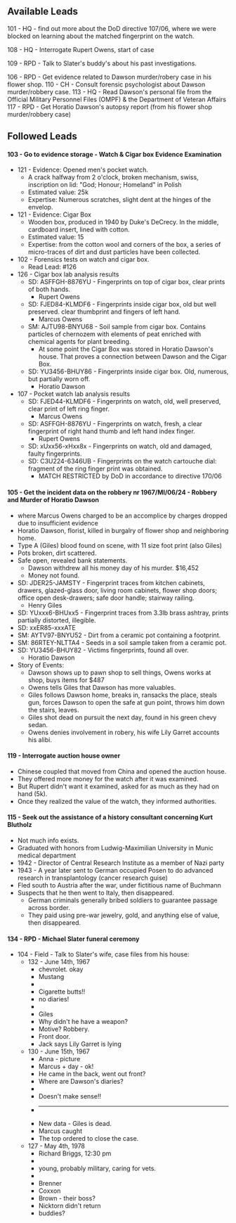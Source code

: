 ## Available Leads

101 - HQ - find out more about the DoD directive 107/06, where we were blocked on learning about  the matched fingerprint on the watch.

108 - HQ - Interrogate Rupert Owens, start of case

109 - RPD - Talk to Slater's buddy's about his past investigations.

106 - RPD - Get evidence related to Dawson murder/robery case in his flower shop.
110 - CH - Consult forensic psychologist about Dawson murder/robbery case.
113 - HQ - Read Dawson's personal file from the Official Military Personnel Files (OMPF) & the Department of Veteran Affairs
117 - RPD - Get Horatio Dawson's autopsy report (from his flower shop murder/robbery case)


## Followed Leads

#### 103 - Go to evidence storage - Watch & Cigar box Evidence Examination
* 121 - Evidence: Opened men's pocket watch.
    * A crack halfway from 2 o'clock, broken mechanism, swiss, inscription on lid: "God; Honour; Homeland" in Polish
    * Estimated value: 25k
    * Expertise: Numerous scratches, slight dent at the hinges of the envelop.
* 121 - Evidence: Cigar Box
    * Wooden box, produced in 1940 by Duke's DeCrecy. In the middle, cardboard insert, lined with cotton.
    * Estimated value: 15
    * Expertise: from the cotton wool and corners of the box, a series of micro-traces of dirt and dust particles have been collected.
* 102 - Forensics tests on watch and cigar box.
    * Read Lead: #126
* 126 - Cigar box lab analysis results
    * SD: ASFFGH-8876YU - Fingerprints on top of cigar box, clear prints of both hands.
        * Rupert Owens
    * SD: FJED84-KLMDF6 - Fingerprints inside cigar box, old but well preserved. clear thumbprint and fingers of left hand.
        * Marcus Owens
    * SM: AJTU98-BNYU68 - Soil sample from cigar box. Contains particles of chernozem with elements of peat enriched with chemical agents for plant breeding.
        * At some point the Cigar Box was stored in Horatio Dawson's house. That proves a connection between Dawson and the Cigar Box.
    * SD: YU3456-BHUY86 - Fingerprints inside cigar box. Old, numerous, but partially worn off.
        * Horatio Dawson
* 107 - Pocket watch lab analysis results
    * SD: FJED44-KLMDF6 - Fingerprints on watch, old, well preserved, clear print of left ring finger.
        * Marcus Owens
    * SD: ASFFGH-8876YU - Fingerprints on watch, fresh, a clear fingerprint of right hand thumb and left hand index finger.
        * Rupert Owens
    * SD: xUxx56-xHxx8x - Fingerprints on watch, old and damaged, faulty fingerprints.
    * SD: C3U224-6346UB - Fingerprints on the watch cartouche dial: fragment of the ring finger print was obtained.
        * MATCH RESTRICTED by DoD in accordance to directive 170/06



#### 105 - Get the incident data on the robbery nr 1967/MI/06/24 - Robbery and Murder of Horatio Dawson
* where Marcus Owens charged to be an accomplice by charges dropped due to insufficient evidence 
* Horatio Dawson, florist, killed in burgalry of flower shop and neighboring home.
* Type A (Giles) blood found on scene, with 11 size foot print (also Giles)
* Pots broken, dirt scattered.
* Safe open, revealed bank statements.
    * Dawson withdrew all his money day of his murder. $16,452
    * Money not found.
* SD: JDER25-JAMSTY - Fingerprint traces from kitchen cabinets, drawers, glazed-glass door, living room cabinets, flower shop doors; office open desk-drawers; safe door handle; stairway railing.
    * Henry Giles
* SD: YUxxx6-BHUxx5 - Fingerprint traces from 3.3lb brass ashtray, prints partially distorted, illegible.
* SD: xxER85-xxxATE
* SM: AYTV97-BNYU52 - Dirt from a ceramic pot containing a footprint.
* SM: 86RTEY-NLTTA4 - Seeds in a soil sample taken from a ceramic pot.
* SD: YU3456-BHUY82 - Victims fingerprints, found all over.
    * Horatio Dawson
* Story of Events:
    * Dawson shows up to pawn shop to sell things, Owens works at shop, buys items for $487
    * Owens tells Giles that Dawson has more valuables.
    * Giles follows Dawson home, breaks in, ransacks the place, steals gun, forces Dawson to open the safe at gun point, throws him down the stairs, leaves.
    * Giles shot dead on pursuit the next day, found in his green chevy sedan.
    * Owens denies involvement in robery, his wife Lily Garret accounts his alibi.


#### 119 - Interrogate auction house owner
* Chinese coupled that moved from China and opened the auction house.
* They offered more money for the watch after it was examined.
* But Rupert didn't want it examined, asked for as much as they had on hand (5k).
* Once they realized the value of the watch, they informed authorities.


#### 115 - Seek out the assistance of a history consultant concerning Kurt Blutholz
* Not much info exists.
* Graduated with honors from Ludwig-Maximilian University in Munic medical department
* 1942 - Director of Central Research Institute as a member of Nazi party
* 1943 - A year later sent to German occupied Posen to do advanced research in transplantology (cancer research guise)
* Fled south to Austria after the war, under fictitious name of Buchmann
* Suspects that he then went to Italy, then disappeared.
    * German criminals generally bribed soldiers to guarantee passage across border.
    * They paid using pre-war jewelry, gold, and anything else of value, then disappeared.


#### 134 - RPD - Michael Slater funeral ceremony
* 104 - Field - Talk to Slater's wife, case files from his house:
    * 132 - June 14th, 1967
        * chevrolet. okay
        * Mustang
        * 
        * Cigarette butts!!
        * no diaries!
        * 
        * Giles
        * Why didn't he have a weapon?
        * Motive? Robbery.
        * Front door.
        * Jack says Lily Garret is lying
    * 130 - June 15th, 1967
        * Anna - picture
        * Marcus + day - ok!
        * He came in the back, went out front?
        * Where are Dawson's diaries?
        * 
        * Doesn't make sense!!
        * ---
        * New data - Giles is dead.
        * Marcus caught
        * The top ordered to close the case.
    * 127 - May 4th, 1978
        * Richard Briggs, 12:30 pm
        * 
        * young, probably military, caring for vets.
        * 
        * Brenner
        * Coxxon
        * Brown - their boss?
        * Nicktorn didn't return
        * buddies?